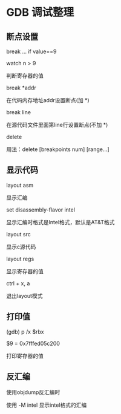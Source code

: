 # GDB 调试整理

## 断点设置

break ... if value==9

watch n > 9

判断寄存器的值

break \*addr

在代码内存地址addr设置断点(加 \*)

break line

在源代码文件里面第line行设置断点(不加 \*)

delete

用法：delete [breakpoints num] [range...]

## 显示代码

layout asm

显示汇编

set disassembly-flavor intel

显示汇编时格式是Intel格式，默认是AT&T格式

layout src 

显示c源代码

layout regs

显示寄存器的值

ctrl + x, a 

退出layout模式

## 打印值

(gdb) p /x $rbx

$9 = 0x7fffed05c200

打印寄存器的值

## 反汇编

使用objdump反汇编时

使用 -M intel 显示intel格式的汇编